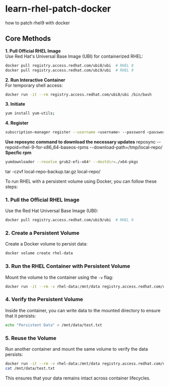 # learn-rhel-patch-docker
how to patch rhel9 with docker

## **Core Methods**
**1. Pull Official RHEL Image**  
Use Red Hat's Universal Base Image (UBI) for containerized RHEL:
```bash
docker pull registry.access.redhat.com/ubi8/ubi  # RHEL 8
docker pull registry.access.redhat.com/ubi9/ubi  # RHEL 9
```

**2. Run Interactive Container**  
For temporary shell access:
```bash
docker run -it --rm registry.access.redhat.com/ubi8/ubi /bin/bash
```
**3. Initiate** 
```bash
yum install yum-utils;
```
**4. Register** 
```bash
subscription-manager register --username <username> --password <password>
```
**Use reposync command to download the necessary updates**
reposync --repoid=rhel-9-for-x86_64-baseos-rpms --download-path=/tmp/local-repo/
**Specfic rpm**
```bash
yumdownloader --resolve grub2-efi-x64* --destdir=./x64-pkgs
```
tar -czvf local-repo-backup.tar.gz local-repo/

To run RHEL with a persistent volume using Docker, you can follow these steps:

### **1. Pull the Official RHEL Image**
Use the Red Hat Universal Base Image (UBI):
```bash
docker pull registry.access.redhat.com/ubi9/ubi  # RHEL 9
```

### **2. Create a Persistent Volume**
Create a Docker volume to persist data:
```bash
docker volume create rhel-data
```

### **3. Run the RHEL Container with Persistent Volume**
Mount the volume to the container using the `-v` flag:
```bash
docker run -it --rm -v rhel-data:/mnt/data registry.access.redhat.com/ubi9/ubi /bin/bash
```

### **4. Verify the Persistent Volume**
Inside the container, you can write data to the mounted directory to ensure that it persists:
```bash
echo "Persistent Data" > /mnt/data/test.txt
```

### **5. Reuse the Volume**
Run another container and mount the same volume to verify the data persists:
```bash
docker run -it --rm -v rhel-data:/mnt/data registry.access.redhat.com/ubi9/ubi /bin/bash
cat /mnt/data/test.txt
```

This ensures that your data remains intact across container lifecycles.
